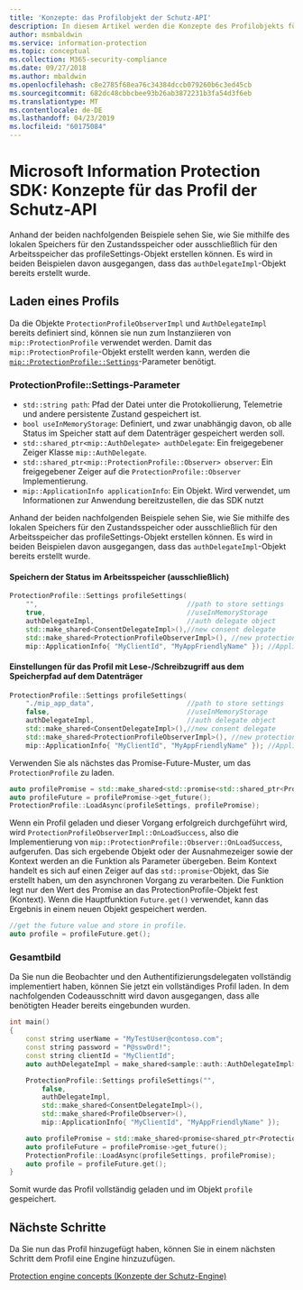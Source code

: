 ```yaml
---
title: 'Konzepte: das Profilobjekt der Schutz-API'
description: In diesem Artikel werden die Konzepte des Profilobjekts für den Schutz erläutert, das während der Anwendungsinitialisierung erstellt wird.
author: msmbaldwin
ms.service: information-protection
ms.topic: conceptual
ms.collection: M365-security-compliance
ms.date: 09/27/2018
ms.author: mbaldwin
ms.openlocfilehash: c8e2785f68ea76c34384dccb079260b6c3ed45cb
ms.sourcegitcommit: 682dc48cbbcbee93b26ab3872231b3fa54d3f6eb
ms.translationtype: MT
ms.contentlocale: de-DE
ms.lasthandoff: 04/23/2019
ms.locfileid: "60175084"
---
```

# <a name="microsoft-information-protection-sdk---protection-api-profile-concepts"></a>Microsoft Information Protection SDK: Konzepte für das Profil der Schutz-API

Anhand der beiden nachfolgenden Beispiele sehen Sie, wie Sie mithilfe des lokalen Speichers für den Zustandsspeicher oder ausschließlich für den Arbeitsspeicher das profileSettings-Objekt erstellen können. Es wird in beiden Beispielen davon ausgegangen, dass das `authDelegateImpl`-Objekt bereits erstellt wurde.

## <a name="load-a-profile"></a>Laden eines Profils

Da die Objekte `ProtectionProfileObserverImpl` und `AuthDelegateImpl` bereits definiert sind, können sie nun zum Instanziieren von `mip::ProtectionProfile` verwendet werden. Damit das `mip::ProtectionProfile`-Objekt erstellt werden kann, werden die [`mip::ProtectionProfile::Settings`](reference/class_mip_ProtectionProfile_settings.md)-Parameter benötigt.

### <a name="protectionprofilesettings-parameters"></a>ProtectionProfile::Settings-Parameter

- `std::string path`: Pfad der Datei unter die Protokollierung, Telemetrie und andere persistente Zustand gespeichert ist.
- `bool useInMemoryStorage`: Definiert, und zwar unabhängig davon, ob alle Status im Speicher statt auf dem Datenträger gespeichert werden soll.
- `std::shared_ptr<mip::AuthDelegate> authDelegate`: Ein freigegebener Zeiger Klasse `mip::AuthDelegate`.
- `std::shared_ptr<mip::ProtectionProfile::Observer> observer`: Ein freigegebener Zeiger auf die `ProtectionProfile::Observer` Implementierung.
- `mip::ApplicationInfo applicationInfo`: Ein Objekt. Wird verwendet, um Informationen zur Anwendung bereitzustellen, die das SDK nutzt

Anhand der beiden nachfolgenden Beispiele sehen Sie, wie Sie mithilfe des lokalen Speichers für den Zustandsspeicher oder ausschließlich für den Arbeitsspeicher das profileSettings-Objekt erstellen können. Es wird in beiden Beispielen davon ausgegangen, dass das `authDelegateImpl`-Objekt bereits erstellt wurde.

#### <a name="store-state-in-memory-only"></a>Speichern der Status im Arbeitsspeicher (ausschließlich)

```cpp
ProtectionProfile::Settings profileSettings(
    "",                                     //path to store settings
    true,                                   //useInMemoryStorage
    authDelegateImpl,                       //auth delegate object
    std::make_shared<ConsentDelegateImpl>(),//new consent delegate
    std::make_shared<ProtectionProfileObserverImpl>(), //new protection profile observer
    mip::ApplicationInfo{ "MyClientId", "MyAppFriendlyName" }); //ApplicationInfo object
```

#### <a name="readwrite-profile-settings-from-storage-path-on-disk"></a>Einstellungen für das Profil mit Lese-/Schreibzugriff aus dem Speicherpfad auf dem Datenträger

```cpp
ProtectionProfile::Settings profileSettings(
    "./mip_app_data",                       //path to store settings
    false,                                  //useInMemoryStorage
    authDelegateImpl,                       //auth delegate object
    std::make_shared<ConsentDelegateImpl>(),//new consent delegate
    std::make_shared<ProtectionProfileObserverImpl>(), //new protection profile
    mip::ApplicationInfo{ "MyClientId", "MyAppFriendlyName" }); //ApplicationInfo object
```

Verwenden Sie als nächstes das Promise-Future-Muster, um das `ProtectionProfile` zu laden.

```cpp
auto profilePromise = std::make_shared<std::promise<std::shared_ptr<ProtectionProfile>>>();
auto profileFuture = profilePromise->get_future();
ProtectionProfile::LoadAsync(profileSettings, profilePromise);
```

Wenn ein Profil geladen und dieser Vorgang erfolgreich durchgeführt wird, wird `ProtectionProfileObserverImpl::OnLoadSuccess`, also die Implementierung von `mip::ProtectionProfile::Observer::OnLoadSuccess`, aufgerufen. Das sich ergebende Objekt oder der Ausnahmezeiger sowie der Kontext werden an die Funktion als Parameter übergeben. Beim Kontext handelt es sich auf einen Zeiger auf das `std::promise`-Objekt, das Sie erstellt haben, um den asynchronen Vorgang zu verarbeiten. Die Funktion legt nur den Wert des Promise an das ProtectionProfile-Objekt fest (Kontext). Wenn die Hauptfunktion `Future.get()` verwendet, kann das Ergebnis in einem neuen Objekt gespeichert werden.

```cpp
//get the future value and store in profile.
auto profile = profileFuture.get();
```

### <a name="putting-it-together"></a>Gesamtbild

Da Sie nun die Beobachter und den Authentifizierungsdelegaten vollständig implementiert haben, können Sie jetzt ein vollständiges Profil laden. In dem nachfolgenden Codeausschnitt wird davon ausgegangen, dass alle benötigten Header bereits eingebunden wurden.

```cpp
int main()
{
    const string userName = "MyTestUser@contoso.com";
    const string password = "P@ssw0rd!";
    const string clientId = "MyClientId";
    auto authDelegateImpl = make_shared<sample::auth::AuthDelegateImpl>(userName, password, clientId);

    ProtectionProfile::Settings profileSettings("",
        false,
        authDelegateImpl,
        std::make_shared<ConsentDelegateImpl>(),
        std::make_shared<ProfileObserver>(),
        mip::ApplicationInfo{ "MyClientId", "MyAppFriendlyName" });

    auto profilePromise = std::make_shared<promise<shared_ptr<ProtectionProfile>>>();
    auto profileFuture = profilePromise->get_future();
    ProtectionProfile::LoadAsync(profileSettings, profilePromise);
    auto profile = profileFuture.get();
}
```

Somit wurde das Profil vollständig geladen und im Objekt `profile` gespeichert.

## <a name="next-steps"></a>Nächste Schritte

Da Sie nun das Profil hinzugefügt haben, können Sie in einem nächsten Schritt dem Profil eine Engine hinzuzufügen.

[Protection engine concepts (Konzepte der Schutz-Engine)](concept-profile-engine-protection-engine-cpp.md)
